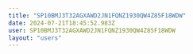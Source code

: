 ```yaml
---
title: "SP10BMJ3T32AGXAWD2JN1FQNZ1930QW4Z85F18WDW"
date: 2024-07-21T18:45:52.983Z
user: SP10BMJ3T32AGXAWD2JN1FQNZ1930QW4Z85F18WDW
layout: "users"
---
```

    